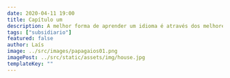 ```yaml
---
date: 2020-04-11 19:00
title: Capítulo um
description: A melhor forma de aprender um idioma é através dos melhores escritores da língua.
tags: ["subsidiario"]
featured: false
author: Laís
image: ../src/images/papagaios01.png
imagePost: ../src/static/assets/img/house.jpg
templateKey: ""
---
```

